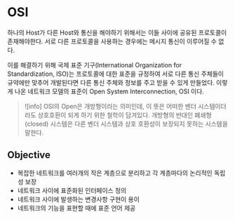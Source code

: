 # OSI
하나의 Host가 다른 Host와 통신을 해야하기 위해서는 이들 사이에 공유된 프로토콜이 존재해야한다. 서로 다른 프로토콜을 사용하는 경우에는 메시지 통신이 이루어질 수 없다. 

이를 해결하기 위해 국제 표준 기구(International Organization for Standardization, ISO)는 프로토콜에 대한 표준을 규정하여 서로 다른 통신 주체들이 규약에만 맞추어 개발된다면 다른 통신 주체와 정보를 주고 받을 수 있게 만들었다. 이렇게 나온 네트워크 모델의 표준이 Open System Interconnection, OSI 이다.

> ![info]
> OSI의 Open은 개방형이라는 의미인데, 이 뜻은 어떠한 벤더 시스템이더라도 상호호환이 되게 하기 위한 철학이 담겨있다. 개방형의 반대인 폐쇄형(closed) 시스템은 다른 벤더 시스템과 상호 호환성이 보장되지 못하는 시스템을 말한다.

## Objective
* 복잡한 네트워크를 여러개의 작은 계층으로 분리하고 각 계층마다의 논리적인 독립성 보장
* 네트워크 사이에 표준화된 인터페이스 정의
* 네트워크 사이에 발생하는 변경사항 구현이 용이
* 네트워크의 기능을 표현할 때에 표준 언어 제공




